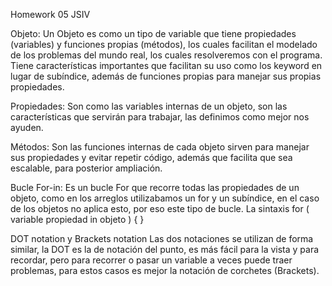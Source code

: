 Homework 05 JSIV

Objeto:
Un Objeto es como un tipo de variable que tiene propiedades (variables) y funciones propias (métodos), los cuales facilitan el modelado de los problemas del mundo real, los cuales resolveremos con el programa. Tiene características importantes que facilitan su uso como los keyword en lugar de subíndice, además de funciones propias para manejar sus propias propiedades.

Propiedades:
Son como las variables internas de un objeto, son las características que servirán para trabajar, las definimos como mejor nos ayuden.

Métodos:
Son las funciones internas de cada objeto sirven para manejar sus propiedades y evitar repetir código, además que facilita que sea escalable, para posterior ampliación.

Bucle For-in:
Es un bucle For que recorre todas las propiedades de un objeto, como en los arreglos utilizabamos un for y un subíndice, en el caso de los objetos no aplica esto, por eso este tipo de bucle.
La sintaxis for ( variable propiedad in objeto ) { }

DOT notation y Brackets notation
Las dos notaciones se utilizan de forma similar, la DOT es la de notación del punto, es más fácil para la vista y para recordar,  pero para recorrer o pasar un variable a veces puede traer problemas, para estos casos es mejor la notación de corchetes (Brackets).